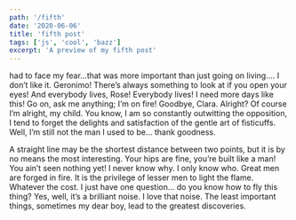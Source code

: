 ```yaml
---
path: '/fifth'
date: '2020-06-06'
title: 'fifth post'
tags: ['js', 'cool', 'bazz']
excerpt: 'A preview of my fifth post'
---
```


 had to face my fear…that was more important than just going on living…. I don’t like it. Geronimo! There’s always something to look at if you open your eyes! And everybody lives, Rose! Everybody lives! I need more days like this! Go on, ask me anything; I’m on fire! Goodbye, Clara. Alright? Of course I’m alright, my child. You know, I am so constantly outwitting the opposition, I tend to forget the delights and satisfaction of the gentle art of fisticuffs. Well, I’m still not the man I used to be… thank goodness.

A straight line may be the shortest distance between two points, but it is by no means the most interesting. Your hips are fine, you’re built like a man! You ain’t seen nothing yet! I never know why. I only know who. Great men are forged in fire. It is the privilege of lesser men to light the flame. Whatever the cost. I just have one question… do you know how to fly this thing? Yes, well, it’s a brilliant noise. I love that noise. The least important things, sometimes my dear boy, lead to the greatest discoveries.
